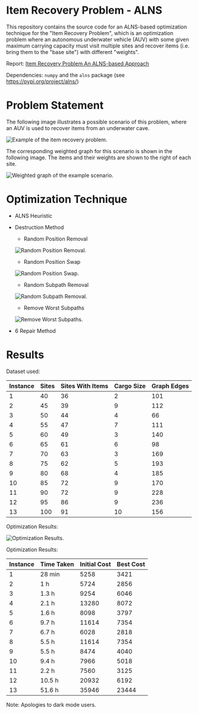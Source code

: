 # Item Recovery Problem - ALNS
This repository contains the source code for an ALNS-based optimization technique for the "Item Recovery Problem", which is an optimization problem where an autonomous underwater vehicle (AUV) with some given maximum carrying capacity must visit multiple sites and recover items (i.e. bring them to the "base site") with different "weights".

Report: [Item Recovery Problem
An ALNS-based Approach](https://github.com/rereee3/Item-Recovery-Problem-ALNS/blob/master/report/report.pdf)

Dependencies: ``numpy`` and the ``alns`` package (see https://pypi.org/project/alns/)

# Problem Statement

The following image illustrates a possible scenario of this problem, where an AUV is used to recover items from an underwater cave.

![Example of the item recovery problem.](https://github.com/rereee3/Item-Recovery-Problem-ALNS/blob/master/report/src/Figures/cave.png)

The corresponding weighted graph for this scenario is shown in the following image. The items and their weights are shown to the right of each site.

![Weighted graph of the example scenario.](https://github.com/rereee3/Item-Recovery-Problem-ALNS/blob/master/report/src/Figures/weighted_graph_example.svg)

# Optimization Technique

- ALNS Heuristic
- Destruction Method
  - Random Position Removal
  
  ![Random Position Removal.](https://github.com/rereee3/Item-Recovery-Problem-ALNS/blob/master/report/src/Figures/destruction/remove_rand_pos.svg)
  - Random Position Swap
  
  ![Random Position Swap.](https://github.com/rereee3/Item-Recovery-Problem-ALNS/blob/master/report/src/Figures/destruction/swap_rand_pos.svg)
  - Random Subpath Removal
  
  ![Random Subpath Removal.](https://github.com/rereee3/Item-Recovery-Problem-ALNS/blob/master/report/src/Figures/destruction/remove_rand_sps.svg)
  - Remove Worst Subpaths
  
  ![Remove Worst Subpaths.](https://github.com/rereee3/Item-Recovery-Problem-ALNS/blob/master/report/src/Figures/destruction/remove_worst_sps.svg)
- 6 Repair Method

# Results

Dataset used:

| Instance      | Sites | Sites With Items | Cargo Size | Graph Edges |
| ------------- | ------------- | ------------- | ------------- | ------------- |
| 1   | 40    | 36  | 2 | 101 |
| 2   | 45    | 39  | 9 | 112 |
| 3   | 50    | 44  | 4 | 66 |
| 4   | 55    | 47  | 7 | 111 |
| 5   | 60    | 49  | 3 | 140 |
| 6   | 65    | 61  | 6 | 98 |
| 7   | 70    | 63  | 3 | 169 |
| 8   | 75    | 62  | 5 | 193 |
| 9   | 80    | 68  | 4 | 185 |
| 10  | 85    | 72  | 9 | 170 |
| 11  | 90    | 72  | 9 | 228 |
| 12  | 95    | 86  | 9 | 236 |
| 13  | 100   | 91  | 10 | 156 |

Optimization Results:

![Optimization Results.](https://github.com/rereee3/Item-Recovery-Problem-ALNS/blob/master/report/src/Figures/instance_1_methods.svg)

Optimization Results:

| Instance      | Time Taken | Initial Cost | Best Cost |
| ------------- | ------------- | ------------- | ------------- |
| 1   | 28 min    | 5258  | 3421 |
| 2   | 1 h    | 5724  | 2856 | 
| 3   | 1.3 h    | 9254  | 6046 | 
| 4   | 2.1 h    | 13280  | 8072 | 
| 5   | 1.6 h    | 8098  | 3797 | 
| 6   | 9.7 h    | 11614  | 7354 | 
| 7   | 6.7 h    | 6028  | 2818 | 
| 8   | 5.5 h    | 11614  | 7354 | 
| 9   | 5.5 h    | 8474  | 4040 |
| 10  | 9.4 h    | 7966  | 5018 | 
| 11  | 2.2 h    | 7560  | 3125 | 
| 12  | 10.5 h    | 20932  | 6192 | 
| 13  | 51.6 h   | 35946  | 23444 | 

Note: Apologies to dark mode users.
